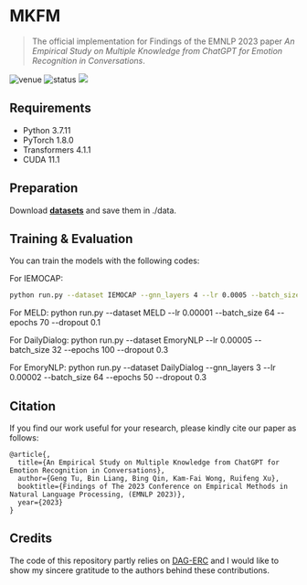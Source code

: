 # MKFM

> The official implementation for Findings of the EMNLP 2023 paper *An Empirical Study on Multiple Knowledge from ChatGPT for Emotion Recognition in Conversations*.

<img src="https://img.shields.io/badge/Venue-EMNLP--23-blue" alt="venue"/> <img src="https://img.shields.io/badge/Status-Accepted-success" alt="status"/> <img src="https://img.shields.io/badge/Issues-Welcome-red">

## Requirements
* Python 3.7.11
* PyTorch 1.8.0
* Transformers 4.1.1
* CUDA 11.1

## Preparation
Download [**datasets**](https://drive.google.com/file/d/1Xxgp-D2idEcds023iPilyCXYY4kF9tm8/view?usp=drive_link) and save them in ./data.

## Training & Evaluation
You can train the models with the following codes:

For IEMOCAP:
```sh
python run.py --dataset IEMOCAP --gnn_layers 4 --lr 0.0005 --batch_size 16 --epochs 30 --dropout 0.2
```
For MELD: python run.py --dataset MELD --lr 0.00001 --batch_size 64 --epochs 70 --dropout 0.1

For DailyDialog: python run.py --dataset EmoryNLP --lr 0.00005 --batch_size 32 --epochs 100 --dropout 0.3

For EmoryNLP: python run.py --dataset DailyDialog --gnn_layers 3 --lr 0.00002 --batch_size 64 --epochs 50 --dropout 0.3

## Citation
If you find our work useful for your research, please kindly cite our paper as follows:
```
@article{,
  title={An Empirical Study on Multiple Knowledge from ChatGPT for Emotion Recognition in Conversations},
  author={Geng Tu, Bin Liang, Bing Qin, Kam-Fai Wong, Ruifeng Xu},
  booktitle={Findings of The 2023 Conference on Empirical Methods in Natural Language Processing, (EMNLP 2023)},
  year={2023}
}
```

## Credits
The code of this repository partly relies on [DAG-ERC](https://github.com/shenwzh3/DAG-ERC) and I would like to show my sincere gratitude to the authors behind these contributions.

